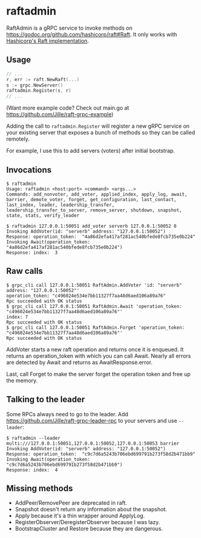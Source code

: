 # raftadmin

RaftAdmin is a gRPC service to invoke methods on https://godoc.org/github.com/hashicorp/raft#Raft. It only works with [Hashicorp's Raft implementation](https://github.com/hashicorp/raft).

## Usage

```go
// ...
r, err := raft.NewRaft(...)
s := grpc.NewServer()
raftadmin.Register(s, r)
// ...
```

(Want more example code? Check out main.go at https://github.com/Jille/raft-grpc-example)

Adding the call to `raftadmin.Register` will register a new gRPC service on your existing server that exposes a bunch of methods so they can be called remotely.

For example, I use this to add servers (voters) after initial bootstrap.

## Invocations

```shell
$ raftadmin
Usage: raftadmin <host:port> <command> <args...>
Commands: add_nonvoter, add_voter, applied_index, apply_log, await, barrier, demote_voter, forget, get_configuration, last_contact, last_index, leader, leadership_transfer, leadership_transfer_to_server, remove_server, shutdown, snapshot, state, stats, verify_leader

$ raftadmin 127.0.0.1:50051 add_voter serverb 127.0.0.1:50052 0
Invoking AddVoter(id: "serverb" address: "127.0.0.1:50052")
Response: operation_token:  "4a86d2efa417af281ac540bfede8fcb735e0b224"
Invoking Await(operation_token: "4a86d2efa417af281ac540bfede8fcb735e0b224")
Response: index:  3
```

## Raw calls

```shell
$ grpc_cli call 127.0.0.1:50051 RaftAdmin.AddVoter 'id: "serverb" address: "127.0.0.1:50052"'
operation_token: "c496024e534e7bb11327f7aa48d6aed106a89a76"
Rpc succeeded with OK status
$ grpc_cli call 127.0.0.1:50051 RaftAdmin.Await 'operation_token: "c496024e534e7bb11327f7aa48d6aed106a89a76"'
index: 7
Rpc succeeded with OK status
$ grpc_cli call 127.0.0.1:50051 RaftAdmin.Forget 'operation_token: "c496024e534e7bb11327f7aa48d6aed106a89a76"'
Rpc succeeded with OK status
```

AddVoter starts a new raft operation and returns once it is enqueued. It returns an operation_token with which you can call Await. Nearly all errors are detected by Await and returns as AwaitResponse.error.

Last, call Forget to make the server forget the operation token and free up the memory.

## Talking to the leader

Some RPCs always need to go to the leader. Add https://github.com/Jille/raft-grpc-leader-rpc to your servers and use `--leader`:

```shell
$ raftadmin --leader multi:///127.0.0.1:50051,127.0.0.1:50052,127.0.0.1:50053 barrier
Invoking AddVoter(id: "serverb" address: "127.0.0.1:50052")
Response: operation_token:  "c9c7d6a5243b706ebd699791b273f58d2b471bb9"
Invoking Await(operation_token: "c9c7d6a5243b706ebd699791b273f58d2b471bb9")
Response: index:  4
```

## Missing methods

* AddPeer/RemovePeer are deprecated in raft.
* Snapshot doesn't return any information about the snapshot.
* Apply because it's a thin wrapper around ApplyLog.
* RegisterObserver/DeregisterObserver because I was lazy.
* BootstrapCluster and Restore because they are dangerous.
